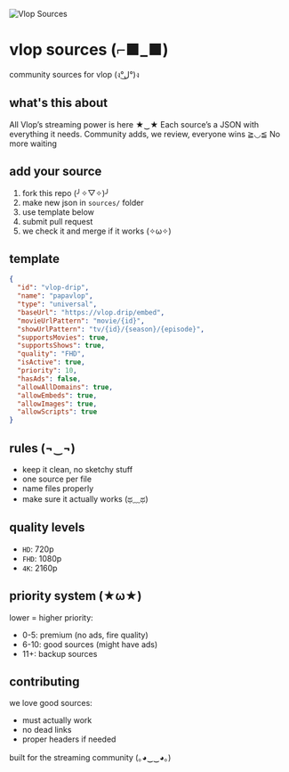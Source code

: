 ![Vlop Sources](https://www.vlop.fun/vlop.gif)

# vlop sources (⌐■_■)

community sources for vlop (ง°ل͜°)ง

## what's this about

All Vlop’s streaming power is here ★‿★ Each source’s a JSON with everything it needs. Community adds, we review, everyone wins ≧◡≦ No more waiting

## add your source  

1. fork this repo (╯✧▽✧)╯
2. make new json in `sources/` folder
3. use template below
4. submit pull request
5. we check it and merge if it works (✧ω✧)

## template

```json
{
  "id": "vlop-drip",
  "name": "papavlop",
  "type": "universal",
  "baseUrl": "https://vlop.drip/embed",
  "movieUrlPattern": "movie/{id}",
  "showUrlPattern": "tv/{id}/{season}/{episode}",
  "supportsMovies": true,
  "supportsShows": true,
  "quality": "FHD",
  "isActive": true,
  "priority": 10,
  "hasAds": false,
  "allowAllDomains": true,
  "allowEmbeds": true,
  "allowImages": true,
  "allowScripts": true
}
```

## rules (¬‿¬)

- keep it clean, no sketchy stuff
- one source per file
- name files properly
- make sure it actually works (ಥ﹏ಥ)

## quality levels

- `HD`: 720p
- `FHD`: 1080p  
- `4K`: 2160p

## priority system (★ω★)

lower = higher priority:

- 0-5: premium (no ads, fire quality)
- 6-10: good sources (might have ads)
- 11+: backup sources

## contributing

we love good sources:

- must actually work
- no dead links
- proper headers if needed

built for the streaming community (｡◕‿‿◕｡)

